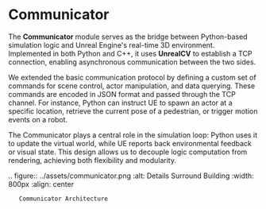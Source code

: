Communicator
===========

The **Communicator** module serves as the bridge between Python-based simulation logic and Unreal Engine's real-time 3D environment. Implemented in both Python and C++, it uses **UnrealCV** to establish a TCP connection, enabling asynchronous communication between the two sides.

We extended the basic communication protocol by defining a custom set of commands for scene control, actor manipulation, and data querying. These commands are encoded in JSON format and passed through the TCP channel. For instance, Python can instruct UE to spawn an actor at a specific location, retrieve the current pose of a pedestrian, or trigger motion events on a robot.

The Communicator plays a central role in the simulation loop: Python uses it to update the virtual world, while UE reports back environmental feedback or visual state. This design allows us to decouple logic computation from rendering, achieving both flexibility and modularity.

.. figure:: ../assets/communicator.png
       :alt: Details Surround Building
       :width: 800px
       :align: center

       Communicator Architecture
